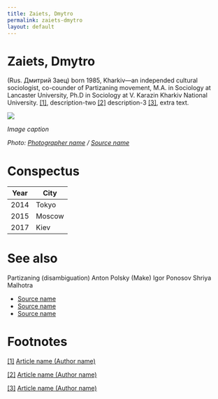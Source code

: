 ```yaml
---
title: Zaiets, Dmytro
permalink: zaiets-dmytro
layout: default
---
```


# Zaiets, Dmytro

(Rus. Дмитрий Заец) born 1985, Kharkiv—an independed cultural sociologist, co-counder of Partizaning movement, M.A. in Sociology at Lancaster University, Ph.D in Sociology at V. Karazin Kharkiv National University. <span id="a1">[\[1\]](#f1)</span>, description-two <span id="a2">[\[2\]](#f2)</span> description-3 <span id="a3">[\[3\]](#f3)</span>, extra text. 

![](/images/image-name.jpg)

*Image caption*

*Photo: [Photographer name](http://example.net/) / [Source name](http://example.net/)*

# Conspectus

|Year|City|
|----|---------|
|2014|Tokyo|
|2015|Moscow|
|2017|Kiev|

# See also

Partizaning (disambiguation)
Anton Polsky (Make)
Igor Ponosov
Shriya Malhotra

- [Source name](http://example.net/)
- [Source name](http://example.net/)
- [Source name](http://example.net/)

# Footnotes

[[1]](#a1) <span id="f1"></span> [Article name (Author name)](http://example.net/article)

[[2]](#a2) <span id="f2"></span> [Article name (Author name)](http://example.net/article)

[[3]](#a3) <span id="f3"></span> [Article name (Author name)](http://example.net/article)
